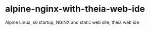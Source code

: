 # alpine-nginx-with-theia-web-ide
Alpine Linux, s6 startup, NGINX and static web site, theia web ide
